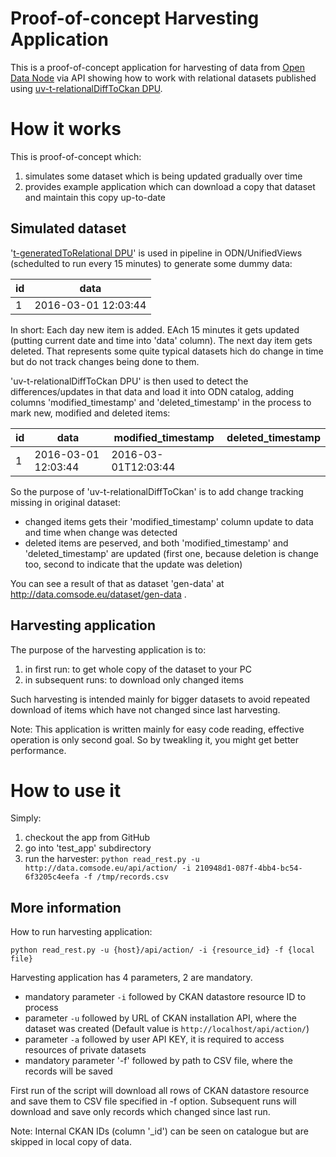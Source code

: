 # Proof-of-concept Harvesting Application

This is a proof-of-concept application for harvesting of data from [Open Data Node](http://opendatanode.org/) via API showing how to work with relational datasets published using [uv-t-relationalDiffToCkan DPU](https://github.com/OpenDataNode/UVPlugin-relationalDiffToCKAN).

# How it works

This is proof-of-concept which:

1. simulates some dataset which is being updated gradually over time
2. provides example application which can download a copy that dataset and maintain this copy up-to-date

## Simulated dataset

'[t-generatedToRelational DPU](./blob/master/t-generatedToRelational/README.md)' is used in pipeline in ODN/UnifiedViews (schedulted to run every 15 minutes) to generate some dummy data:

| id | data                |
| -- | ------------------- |
| 1  | 2016-03-01 12:03:44 |

In short: Each day new item is added. EAch 15 minutes it gets updated (putting current date and time into 'data' column). The next day item gets deleted. That represents some quite typical datasets hich do change in time but do not track changes being done to them.

'uv-t-relationalDiffToCkan DPU' is then used to detect the differences/updates in that data and load it into ODN catalog, adding columns 'modified_timestamp' and 'deleted_timestamp' in the process to mark new, modified and deleted items:

| id | data                | modified_timestamp  | deleted_timestamp |
| -- | ------------------- | ------------------- | ----------------- |
| 1  | 2016-03-01 12:03:44 | 2016-03-01T12:03:44 |                   |

So the purpose of 'uv-t-relationalDiffToCkan' is to add change tracking missing in original dataset:

- changed items gets their 'modified_timestamp' column update to data and time when change was detected
- deleted items are peserved, and both 'modified_timestamp' and 'deleted_timestamp' are updated (first one, because deletion is change too, second to indicate that the update was deletion)

You can see a result of that as dataset 'gen-data' at http://data.comsode.eu/dataset/gen-data .

## Harvesting application

The purpose of the harvesting application is to:

1. in first run: to get whole copy of the dataset to your PC
2. in subsequent runs: to download only changed items

Such harvesting is intended mainly for bigger datasets to avoid repeated download of items which have not changed since last harvesting.

Note: This application is written mainly for easy code reading, effective operation is only second goal. So by tweakling it, you might get better performance.

# How to use it

Simply:

1. checkout the app from GitHub
2. go into 'test_app' subdirectory
3. run the harvester: `python read_rest.py -u http://data.comsode.eu/api/action/ -i 210948d1-087f-4bb4-bc54-6f3205c4eefa -f /tmp/records.csv`

## More information

How to run harvesting application:

`python read_rest.py -u {host}/api/action/ -i {resource_id} -f {local file}`

Harvesting application has 4 parameters, 2 are mandatory.

- mandatory parameter `-i` followed by CKAN datastore resource ID to process
- parameter `-u` followed by URL of CKAN installation API, where the dataset was created (Default value is `http://localhost/api/action/`)
- parameter `-a` followed by user API KEY, it is required to access resources of private datasets
- mandatory parameter '-f' followed by path to CSV file, where the records will be saved

First run of the script will download all rows of CKAN datastore resource and save them to CSV file specified in -f option. Subsequent runs will download and save only records which changed since last run.

Note: Internal CKAN IDs (column '_id') can be seen on catalogue but are skipped in local copy of data.
